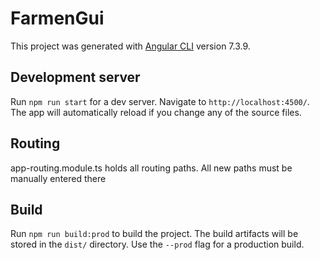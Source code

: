 # FarmenGui

This project was generated with [Angular CLI](https://github.com/angular/angular-cli) version 7.3.9.



## Development server

Run `npm run start` for a dev server. Navigate to `http://localhost:4500/`. The app will automatically reload if you change any of the source files.

## Routing
app-routing.module.ts holds all routing paths. All new paths must be manually entered there

## Build

Run `npm run build:prod` to build the project. The build artifacts will be stored in the `dist/` directory. Use the `--prod` flag for a production build.

